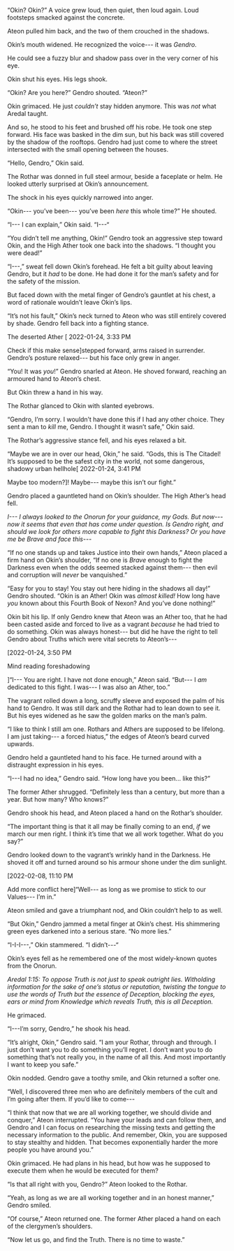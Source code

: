 “Okin? Okin?” A voice grew loud, then quiet, then loud again. Loud footsteps smacked against the concrete.

Ateon pulled him back, and the two of them crouched in the shadows.

Okin’s mouth widened. He recognized the voice--- it was *Gendro.*

He could see a fuzzy blur and shadow pass over in the very corner of his eye. 

Okin shut his eyes. His legs shook. 

“Okin? Are you here?” Gendro shouted. “Ateon?”

Okin grimaced. He just *couldn’t* stay hidden anymore. This was *not* what Aredal taught.

And so, he stood to his feet and brushed off his robe. He took one step forward. His face was basked in the dim sun, but his back was still covered by the shadow of the rooftops. Gendro had just come to where the street intersected with the small opening between the houses.

“Hello, Gendro,” Okin said.

The Rothar was donned in full steel armour, beside a faceplate or helm. He looked utterly surprised at Okin’s announcement.

The shock in his eyes quickly narrowed into anger.

“Okin--- you’ve been--- you’ve been *here* this whole time?” He shouted.

“I--- I can explain,” Okin said. “I---“

“You didn’t tell me anything, Okin!” Gendro took an aggressive step toward Okin, and the High Ather took one back into the shadows. “I thought you were dead!”

“I---,” sweat fell down Okin’s forehead. He felt a bit guilty about leaving Gendro, but it *had* to be done. He had done it for the man’s safety and for the safety of the mission.

But faced down with the metal finger of Gendro’s gauntlet at his chest, a word of rationale wouldn’t leave Okin’s lips.

“It’s not his fault,” Okin’s neck turned to Ateon who was still entirely covered by shade. Gendro fell back into a fighting stance.

The deserted Ather \[ 2022-01-24, 3:33 PM

Check if this make sense\]stepped forward, arms raised in surrender. Gendro’s posture relaxed--- but his face only grew in anger.

“You! It was *you*!” Gendro snarled at Ateon. He shoved forward, reaching an armoured hand to Ateon’s chest.

But Okin threw a hand in his way.

The Rothar glanced to Okin with slanted eyebrows.

“Gendro, I’m sorry. I wouldn’t have done this if I had any other choice. They sent a man to *kill* me, Gendro. I thought it wasn’t safe,” Okin said. 

The Rothar’s aggressive stance fell, and his eyes relaxed a bit.

“Maybe we are in over our head, Okin,” he said. “Gods, this is The Citadel! It’s supposed to be the safest city in the world, not some dangerous, shadowy urban hellhole\[ 2022-01-24, 3:41 PM

Maybe too modern?\]! Maybe--- maybe this isn’t our fight.”

Gendro placed a gauntleted hand on Okin’s shoulder. The High Ather’s head fell. 

*I--- I always looked to the Onorun for your guidance, my Gods. But now--- now it seems that even that has come under question. Is Gendro right, and should we look for others more capable to fight this Darkness? Or you have me be Brave and face this---*

“If no one stands up and takes Justice into their own hands,” Ateon placed a firm hand on Okin’s shoulder, “If no one is *Brave* enough to fight the Darkness even when the odds seemed stacked against them--- then evil and corruption will *never* be vanquished.”

“Easy for you to stay! You stay out here hiding in the shadows all day!” Gendro shouted. “Okin is an Ather! Okin was *almost killed!* How long have *you* known about this Fourth Book of Nexon? And you’ve done nothing!”

Okin bit his lip. If only Gendro knew that Ateon was an Ather too, that he had been casted aside and forced to live as a vagrant *because* he had tried to do something. Okin was always honest--- but did he have the right to tell Gendro about Truths which were vital secrets to Ateon’s---

\[2022-01-24, 3:50 PM

Mind reading foreshadowing

\]“I--- You are right. I have not done enough,” Ateon said. “But--- I *am* dedicated to this fight. I was--- I was also an Ather, too.”

The vagrant rolled down a long, scruffy sleeve and exposed the palm of his hand to Gendro. It was still dark and the Rothar had to lean down to see it. But his eyes widened as he saw the golden marks on the man’s palm.

“I like to think I still am one. Rothars and Athers are supposed to be lifelong. I am just taking--- a forced hiatus,” the edges of Ateon’s beard curved upwards.

Gendro held a gauntleted hand to his face. He turned around with a distraught expression in his eyes.

“I---I had no idea,” Gendro said. “How long have you been... like this?”

The former Ather shrugged. “Definitely less than a century, but more than a year. But how many? Who knows?”

Gendro shook his head, and Ateon placed a hand on the Rothar’s shoulder. 

“The important thing is that it all may be finally coming to an end, *if* we march our men right. I think it’s time that we all work together. What do you say?”

Gendro looked down to the vagrant’s wrinkly hand in the Darkness. He shoved it off and turned around so his armour shone under the dim sunlight.

\[2022-02-08, 11:10 PM

Add more conflict here\]“Well--- as long as we promise to stick to our Values--- I’m in.”

Ateon smiled and gave a triumphant nod, and Okin couldn’t help to as well.

“But Okin,” Gendro jammed a metal finger at Okin’s chest. His shimmering green eyes darkened into a serious stare. “No more lies.”

“I-I-I---,” Okin stammered. “I didn’t---“

Okin’s eyes fell as he remembered one of the most widely-known quotes from the Onorun.

*Aredal 1:15: To oppose Truth is not just to speak outright lies. Witholding information for the sake of one’s status or reputation, twisting the tongue to use the words of Truth but the essence of Deception, blocking the eyes, ears or mind from Knowledge which reveals Truth, this is all Deception.* 

He grimaced. 

“I---I’m sorry, Gendro,” he shook his head. 

“It’s alright, Okin,” Gendro said. “I am your Rothar, through and through. I just don’t want you to do something you’ll regret. I don’t want you to do something that’s not really you, in the name of all this. And most importantly I want to keep you safe.”

Okin nodded. Gendro gave a toothy smile, and Okin returned a softer one.

“Well, I discovered three men who are definitely members of the cult and I’m going after them. If you’d like to come---

“I think that now that we are all working together, we should divide and conquer,” Ateon interrupted. “You have your leads and can follow them, and Gendro and I can focus on researching the missing texts and getting the necessary information to the public. And remember, Okin, you are supposed to stay stealthy and hidden. That becomes exponentially harder the more people you have around you.”

Okin grimaced. He had plans in his head, but how was he supposed to execute them when he would be executed for them?

“Is that all right with you, Gendro?” Ateon looked to the Rothar.

“Yeah, as long as we are all working together and in an honest manner,” Gendro smiled.

“Of course,” Ateon returned one. The former Ather placed a hand on each of the clergymen’s shoulders.

“Now let us go, and find the Truth. There is no time to waste.”



